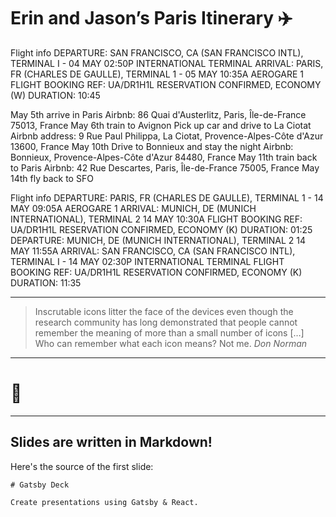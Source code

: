 # Erin and Jason’s Paris Itinerary ✈️

Flight info
DEPARTURE: SAN FRANCISCO, CA (SAN FRANCISCO INTL), TERMINAL I - 04 MAY 02:50P
           INTERNATIONAL TERMINAL
ARRIVAL:   PARIS, FR (CHARLES DE GAULLE), TERMINAL 1 -          05 MAY 10:35A
           AEROGARE 1
           FLIGHT BOOKING REF: UA/DR1H1L
           RESERVATION CONFIRMED, ECONOMY (W)                 DURATION: 10:45


May 5th arrive in Paris
Airbnb: 86 Quai d'Austerlitz, Paris, Île-de-France 75013, France
May 6th train to Avignon
Pick up car and drive to La Ciotat
Airbnb address: 9 Rue Paul Philippa, La Ciotat, Provence-Alpes-Côte d'Azur 13600, France
May 10th Drive to Bonnieux and stay the night
Airbnb: Bonnieux, Provence-Alpes-Côte d'Azur 84480, France
May 11th train back to Paris
Airbnb: 42 Rue Descartes, Paris, Île-de-France 75005, France
May 14th fly back to SFO

Flight info
DEPARTURE: PARIS, FR (CHARLES DE GAULLE), TERMINAL 1 -          14 MAY 09:05A
           AEROGARE 1
ARRIVAL:   MUNICH, DE (MUNICH INTERNATIONAL), TERMINAL 2        14 MAY 10:30A
           FLIGHT BOOKING REF: UA/DR1H1L
           RESERVATION CONFIRMED, ECONOMY (K)                 DURATION: 01:25
DEPARTURE: MUNICH, DE (MUNICH INTERNATIONAL), TERMINAL 2        14 MAY 11:55A
ARRIVAL:   SAN FRANCISCO, CA (SAN FRANCISCO INTL), TERMINAL I - 14 MAY 02:30P
           INTERNATIONAL TERMINAL
           FLIGHT BOOKING REF: UA/DR1H1L
           RESERVATION CONFIRMED, ECONOMY (K)                 DURATION: 11:35

---

> Inscrutable icons litter the face of the devices even though the research
> community has long demonstrated that people cannot remember the meaning of
> more than a small number of icons […] Who can remember what each icon
> means? Not me.
> <cite>Don Norman</cite>

---

# 🤫

---

## Slides are written in Markdown!

Here's the source of the first slide:

    # Gatsby Deck

    Create presentations using Gatsby & React.
